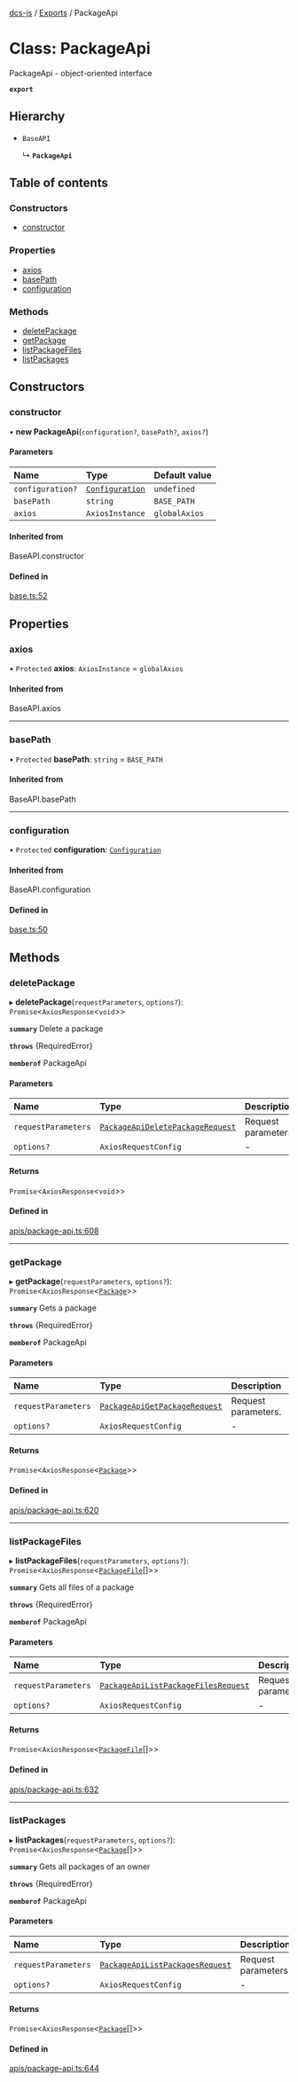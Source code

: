 [dcs-js](../README.md) / [Exports](../modules.md) / PackageApi

# Class: PackageApi

PackageApi - object-oriented interface

**`export`**

## Hierarchy

- `BaseAPI`

  ↳ **`PackageApi`**

## Table of contents

### Constructors

- [constructor](PackageApi.md#constructor)

### Properties

- [axios](PackageApi.md#axios)
- [basePath](PackageApi.md#basepath)
- [configuration](PackageApi.md#configuration)

### Methods

- [deletePackage](PackageApi.md#deletepackage)
- [getPackage](PackageApi.md#getpackage)
- [listPackageFiles](PackageApi.md#listpackagefiles)
- [listPackages](PackageApi.md#listpackages)

## Constructors

### <a id="constructor" name="constructor"></a> constructor

• **new PackageApi**(`configuration?`, `basePath?`, `axios?`)

#### Parameters

| Name | Type | Default value |
| :------ | :------ | :------ |
| `configuration?` | [`Configuration`](Configuration.md) | `undefined` |
| `basePath` | `string` | `BASE_PATH` |
| `axios` | `AxiosInstance` | `globalAxios` |

#### Inherited from

BaseAPI.constructor

#### Defined in

[base.ts:52](https://github.com/unfoldingWord/dcs-js/blob/b29eb7a/base.ts#L52)

## Properties

### <a id="axios" name="axios"></a> axios

• `Protected` **axios**: `AxiosInstance` = `globalAxios`

#### Inherited from

BaseAPI.axios

___

### <a id="basepath" name="basepath"></a> basePath

• `Protected` **basePath**: `string` = `BASE_PATH`

#### Inherited from

BaseAPI.basePath

___

### <a id="configuration" name="configuration"></a> configuration

• `Protected` **configuration**: [`Configuration`](Configuration.md)

#### Inherited from

BaseAPI.configuration

#### Defined in

[base.ts:50](https://github.com/unfoldingWord/dcs-js/blob/b29eb7a/base.ts#L50)

## Methods

### <a id="deletepackage" name="deletepackage"></a> deletePackage

▸ **deletePackage**(`requestParameters`, `options?`): `Promise`<`AxiosResponse`<`void`\>\>

**`summary`** Delete a package

**`throws`** {RequiredError}

**`memberof`** PackageApi

#### Parameters

| Name | Type | Description |
| :------ | :------ | :------ |
| `requestParameters` | [`PackageApiDeletePackageRequest`](../interfaces/PackageApiDeletePackageRequest.md) | Request parameters. |
| `options?` | `AxiosRequestConfig` | - |

#### Returns

`Promise`<`AxiosResponse`<`void`\>\>

#### Defined in

[apis/package-api.ts:608](https://github.com/unfoldingWord/dcs-js/blob/b29eb7a/apis/package-api.ts#L608)

___

### <a id="getpackage" name="getpackage"></a> getPackage

▸ **getPackage**(`requestParameters`, `options?`): `Promise`<`AxiosResponse`<[`Package`](../interfaces/Package.md)\>\>

**`summary`** Gets a package

**`throws`** {RequiredError}

**`memberof`** PackageApi

#### Parameters

| Name | Type | Description |
| :------ | :------ | :------ |
| `requestParameters` | [`PackageApiGetPackageRequest`](../interfaces/PackageApiGetPackageRequest.md) | Request parameters. |
| `options?` | `AxiosRequestConfig` | - |

#### Returns

`Promise`<`AxiosResponse`<[`Package`](../interfaces/Package.md)\>\>

#### Defined in

[apis/package-api.ts:620](https://github.com/unfoldingWord/dcs-js/blob/b29eb7a/apis/package-api.ts#L620)

___

### <a id="listpackagefiles" name="listpackagefiles"></a> listPackageFiles

▸ **listPackageFiles**(`requestParameters`, `options?`): `Promise`<`AxiosResponse`<[`PackageFile`](../interfaces/PackageFile.md)[]\>\>

**`summary`** Gets all files of a package

**`throws`** {RequiredError}

**`memberof`** PackageApi

#### Parameters

| Name | Type | Description |
| :------ | :------ | :------ |
| `requestParameters` | [`PackageApiListPackageFilesRequest`](../interfaces/PackageApiListPackageFilesRequest.md) | Request parameters. |
| `options?` | `AxiosRequestConfig` | - |

#### Returns

`Promise`<`AxiosResponse`<[`PackageFile`](../interfaces/PackageFile.md)[]\>\>

#### Defined in

[apis/package-api.ts:632](https://github.com/unfoldingWord/dcs-js/blob/b29eb7a/apis/package-api.ts#L632)

___

### <a id="listpackages" name="listpackages"></a> listPackages

▸ **listPackages**(`requestParameters`, `options?`): `Promise`<`AxiosResponse`<[`Package`](../interfaces/Package.md)[]\>\>

**`summary`** Gets all packages of an owner

**`throws`** {RequiredError}

**`memberof`** PackageApi

#### Parameters

| Name | Type | Description |
| :------ | :------ | :------ |
| `requestParameters` | [`PackageApiListPackagesRequest`](../interfaces/PackageApiListPackagesRequest.md) | Request parameters. |
| `options?` | `AxiosRequestConfig` | - |

#### Returns

`Promise`<`AxiosResponse`<[`Package`](../interfaces/Package.md)[]\>\>

#### Defined in

[apis/package-api.ts:644](https://github.com/unfoldingWord/dcs-js/blob/b29eb7a/apis/package-api.ts#L644)
